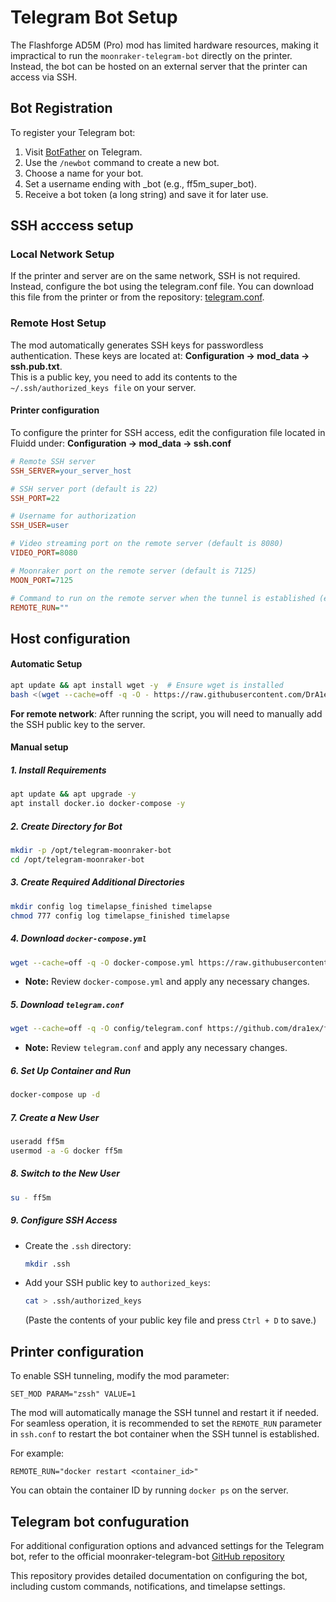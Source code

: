 # Telegram Bot Setup

The Flashforge AD5M (Pro) mod has limited hardware resources, making it impractical to run the `moonraker-telegram-bot` directly on the printer.
Instead, the bot can be hosted on an external server that the printer can access via SSH. 

## Bot Registration
To register your Telegram bot:

1. Visit [BotFather](https://t.me/BotFather) on Telegram.
2. Use the `/newbot` command to create a new bot.
3. Choose a name for your bot.
4. Set a username ending with _bot (e.g., ff5m_super_bot).
5. Receive a bot token (a long string) and save it for later use.

## SSH acccess setup

### Local Network Setup

If the printer and server are on the same network, SSH is not required. Instead, configure the bot using the telegram.conf file.
You can download this file from the printer or from the repository: [telegram.conf](telegram/telegram.conf).

### Remote Host Setup

The mod automatically generates SSH keys for passwordless authentication. These keys are located at: **Configuration -> mod_data -> ssh.pub.txt**.  
This is a public key, you need to add its contents to the `~/.ssh/authorized_keys file` on your server.

#### Printer configuration

To configure the printer for SSH access, edit the configuration file located in Fluidd under: **Configuration -> mod_data -> ssh.conf**

```cfg
# Remote SSH server
SSH_SERVER=your_server_host

# SSH server port (default is 22)
SSH_PORT=22

# Username for authorization
SSH_USER=user

# Video streaming port on the remote server (default is 8080)
VIDEO_PORT=8080

# Moonraker port on the remote server (default is 7125)
MOON_PORT=7125

# Command to run on the remote server when the tunnel is established (e.g., docker restart <container_id>)
REMOTE_RUN=""
```

## Host configuration

#### Automatic Setup

```bash
apt update && apt install wget -y  # Ensure wget is installed
bash <(wget --cache=off -q -O - https://raw.githubusercontent.com/DrA1ex/ff5m/refs/heads/main/telegram/telegram.sh)
```

**For remote network**: After running the script, you will need to manually add the SSH public key to the server.

#### Manual setup

##### 1. Install Requirements
```bash
apt update && apt upgrade -y
apt install docker.io docker-compose -y
```

##### 2. Create Directory for Bot
```bash
mkdir -p /opt/telegram-moonraker-bot
cd /opt/telegram-moonraker-bot
```

##### 3. Create Required Additional Directories
```bash
mkdir config log timelapse_finished timelapse
chmod 777 config log timelapse_finished timelapse
```

##### 4. Download `docker-compose.yml`
```bash
wget --cache=off -q -O docker-compose.yml https://raw.githubusercontent.com/dra1ex/ff5m/refs/heads/main/telegram/docker-compose.yml
```
- **Note:** Review `docker-compose.yml` and apply any necessary changes.

##### 5. Download `telegram.conf`
```bash
wget --cache=off -q -O config/telegram.conf https://github.com/dra1ex/ff5m/raw/refs/heads/main/telegram/telegram.conf
```
- **Note:** Review `telegram.conf` and apply any necessary changes.

##### 6. Set Up Container and Run
```bash
docker-compose up -d
```

##### 7. Create a New User
```bash
useradd ff5m
usermod -a -G docker ff5m
```

##### 8. Switch to the New User
```bash
su - ff5m
```

##### 9. Configure SSH Access
- Create the `.ssh` directory:
  ```bash
  mkdir .ssh
  ```

- Add your SSH public key to `authorized_keys`:
  ```bash
  cat > .ssh/authorized_keys
  ```

  (Paste the contents of your public key file and press `Ctrl + D` to save.)

## Printer configuration

To enable SSH tunneling, modify the mod parameter:

```
SET_MOD PARAM="zssh" VALUE=1
```

The mod will automatically manage the SSH tunnel and restart it if needed. For seamless operation, it is recommended to set the `REMOTE_RUN` parameter in `ssh.conf` to restart the bot container when the SSH tunnel is established.  

For example:
```
REMOTE_RUN="docker restart <container_id>"
```

You can obtain the container ID by running `docker ps` on the server.

## Telegram bot confuguration

For additional configuration options and advanced settings for the Telegram bot, refer to the official moonraker-telegram-bot [GitHub repository](https://github.com/nlef/moonraker-telegram-bot)

This repository provides detailed documentation on configuring the bot, including custom commands, notifications, and timelapse settings.
